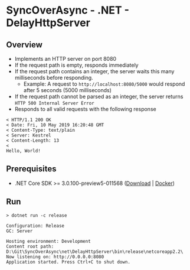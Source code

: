 # SyncOverAsync - .NET - DelayHttpServer

## Overview
* Implements an HTTP server on port 8080
* If the request path is empty, responds immediately
* If the request path contains an integer, the server waits this many milliseconds before responding.
  * Example: A request to `http://localhost:8080/5000` would respond after 5 seconds (5000 milliseconds)
* If the request path cannot be parsed as an integer, the server returns `HTTP 500 Internal Server Error`
* Responds to all valid requests with the following response
```
< HTTP/1.1 200 OK
< Date: Fri, 10 May 2019 16:20:48 GMT
< Content-Type: text/plain
< Server: Kestrel
< Content-Length: 13
<
Hello, World!
```

## Prerequisites
* .NET Core SDK >= 3.0.100-preview5-011568 ([Download](https://dotnet.microsoft.com/download/dotnet-core/3.0) | [Docker](https://hub.docker.com/_/microsoft-dotnet-core-sdk/))

## Run
```
> dotnet run -c release

Configuration: Release
GC: Server

Hosting environment: Development
Content root path: D:\Git\SyncOverAsync\net\DelayHttpServer\bin\release\netcoreapp2.2\
Now listening on: http://0.0.0.0:8080
Application started. Press Ctrl+C to shut down.
```